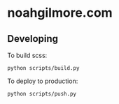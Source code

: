 # noahgilmore.com

## Developing

To build scss:
```
python scripts/build.py
```

To deploy to production:
```
python scripts/push.py
```